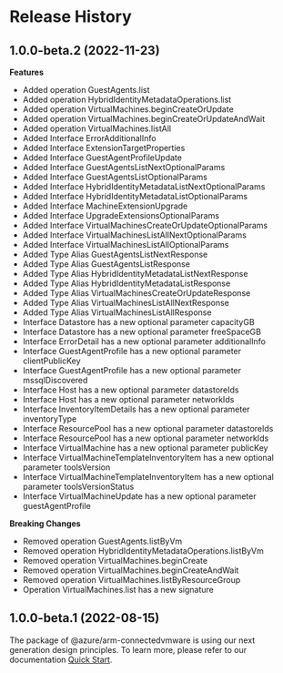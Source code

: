 # Release History
    
## 1.0.0-beta.2 (2022-11-23)
    
**Features**

  - Added operation GuestAgents.list
  - Added operation HybridIdentityMetadataOperations.list
  - Added operation VirtualMachines.beginCreateOrUpdate
  - Added operation VirtualMachines.beginCreateOrUpdateAndWait
  - Added operation VirtualMachines.listAll
  - Added Interface ErrorAdditionalInfo
  - Added Interface ExtensionTargetProperties
  - Added Interface GuestAgentProfileUpdate
  - Added Interface GuestAgentsListNextOptionalParams
  - Added Interface GuestAgentsListOptionalParams
  - Added Interface HybridIdentityMetadataListNextOptionalParams
  - Added Interface HybridIdentityMetadataListOptionalParams
  - Added Interface MachineExtensionUpgrade
  - Added Interface UpgradeExtensionsOptionalParams
  - Added Interface VirtualMachinesCreateOrUpdateOptionalParams
  - Added Interface VirtualMachinesListAllNextOptionalParams
  - Added Interface VirtualMachinesListAllOptionalParams
  - Added Type Alias GuestAgentsListNextResponse
  - Added Type Alias GuestAgentsListResponse
  - Added Type Alias HybridIdentityMetadataListNextResponse
  - Added Type Alias HybridIdentityMetadataListResponse
  - Added Type Alias VirtualMachinesCreateOrUpdateResponse
  - Added Type Alias VirtualMachinesListAllNextResponse
  - Added Type Alias VirtualMachinesListAllResponse
  - Interface Datastore has a new optional parameter capacityGB
  - Interface Datastore has a new optional parameter freeSpaceGB
  - Interface ErrorDetail has a new optional parameter additionalInfo
  - Interface GuestAgentProfile has a new optional parameter clientPublicKey
  - Interface GuestAgentProfile has a new optional parameter mssqlDiscovered
  - Interface Host has a new optional parameter datastoreIds
  - Interface Host has a new optional parameter networkIds
  - Interface InventoryItemDetails has a new optional parameter inventoryType
  - Interface ResourcePool has a new optional parameter datastoreIds
  - Interface ResourcePool has a new optional parameter networkIds
  - Interface VirtualMachine has a new optional parameter publicKey
  - Interface VirtualMachineTemplateInventoryItem has a new optional parameter toolsVersion
  - Interface VirtualMachineTemplateInventoryItem has a new optional parameter toolsVersionStatus
  - Interface VirtualMachineUpdate has a new optional parameter guestAgentProfile

**Breaking Changes**

  - Removed operation GuestAgents.listByVm
  - Removed operation HybridIdentityMetadataOperations.listByVm
  - Removed operation VirtualMachines.beginCreate
  - Removed operation VirtualMachines.beginCreateAndWait
  - Removed operation VirtualMachines.listByResourceGroup
  - Operation VirtualMachines.list has a new signature
    
    
## 1.0.0-beta.1 (2022-08-15)

The package of @azure/arm-connectedvmware is using our next generation design principles. To learn more, please refer to our documentation [Quick Start](https://aka.ms/js-track2-quickstart).

